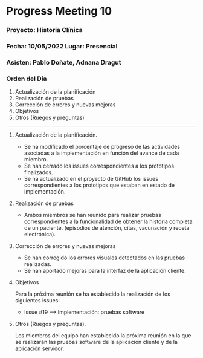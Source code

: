 # Progress Meeting 10
### Proyecto: Historia Clínica
### Fecha: 10/05/2022 Lugar: Presencial
### Asisten: Pablo Doñate, Adnana Dragut

### Orden del Día

  1. Actualización de la planificación
  2. Realización de pruebas 
  3. Corrección de errores y nuevas mejoras
  4. Objetivos
  5. Otros (Ruegos y preguntas)
 --- 
  1. Actualización de la planificación.
     * Se ha modificado el porcentaje de progreso de las actividades asociadas a la implementación en función del avance de cada miembro.
     * Se han cerrado los issues correspondientes a los prototipos finalizados.
     * Se ha actualizado en el proyecto de GitHub los issues correspondientes a los prototipos que estaban en estado de implementación.
        
  2. Realización de pruebas
     * Ambos miembros se han reunido para realizar pruebas correspondientes a la funcionalidad de obtener la historia completa de un paciente. (episodios de atención, citas, vacunación y receta electrónica).
     
  3. Corrección de errores y nuevas mejoras
     * Se han corregido los errores visuales detectados en las pruebas realizadas.
     * Se han aportado mejoras para la interfaz de la aplicación cliente.

  4. Objetivos
     <p>Para la próxima reunión se ha establecido la realización de los siguientes issues:
  
      * Issue #19 --> Implementación: pruebas software
 
  5. Otros (Ruegos y preguntas).
     <p>Los miembros del equipo han establecido la próxima reunión en la que se realizarán las pruebas software de la aplicación cliente y de la aplicación                     servidor.
